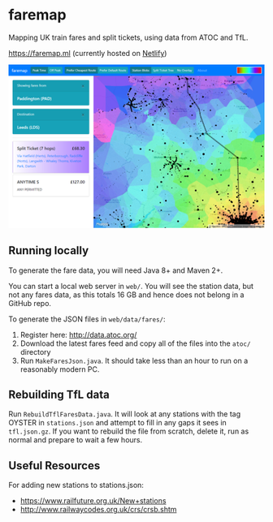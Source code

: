 # faremap
Mapping UK train fares and split tickets, using data from ATOC and TfL.

https://faremap.ml
(currently hosted on [Netlify](https://www.netlify.com/))

![website preview](https://raw.githubusercontent.com/JakeCracknell/fare_map/master/preview.png)

## Running locally
To generate the fare data, you will need Java 8+ and Maven 2+.

You can start a local web server in `web/`. You will see the station data, but not any fares data, as this totals 16 GB and hence does not belong in a GitHub repo.

To generate the JSON files in `web/data/fares/`:
1. Register here: http://data.atoc.org/
2. Download the latest fares feed and copy all of the files into the `atoc/` directory
3. Run `MakeFaresJson.java`. It should take less than an hour to run on a reasonably modern PC.


## Rebuilding TfL data
Run `RebuildTflFaresData.java`. It will look at any stations with the tag OYSTER in `stations.json` and attempt to fill in any gaps it sees in `tfl.json.gz`. If you want to rebuild the file from scratch, delete it, run as normal and prepare to wait a few hours.

## Useful Resources
For adding new stations to stations.json:
* https://www.railfuture.org.uk/New+stations
* http://www.railwaycodes.org.uk/crs/crsb.shtm